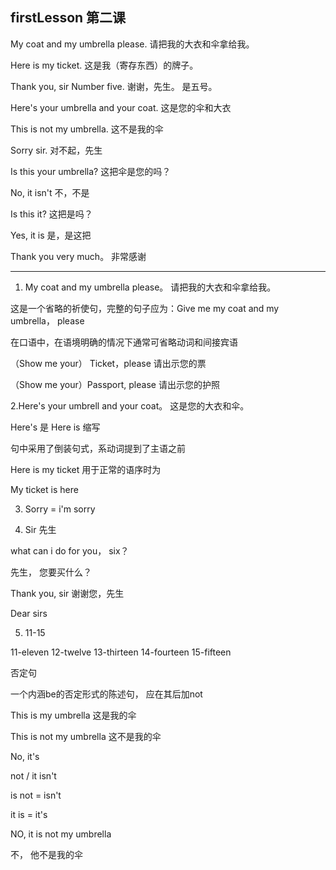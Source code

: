 ## firstLesson 第二课

My coat and my umbrella please.
请把我的大衣和伞拿给我。

Here is my ticket.
这是我（寄存东西）的牌子。

Thank you, sir Number five.
谢谢，先生。 是五号。

Here's your umbrella and your coat.
这是您的伞和大衣

This is not my umbrella.
这不是我的伞

Sorry sir.
对不起，先生

Is this your umbrella?
这把伞是您的吗？

No, it isn't
不，不是

Is this it?
这把是吗？

Yes, it is
是，是这把

Thank you very much。
非常感谢

---

1. My coat and my umbrella please。 请把我的大衣和伞拿给我。

这是一个省略的祈使句，完整的句子应为：Give me my coat and my umbrella， please

在口语中，在语境明确的情况下通常可省略动词和间接宾语

（Show me your） Ticket，please
请出示您的票

（Show me your）Passport, please
请出示您的护照

2.Here's your umbrell and your coat。 这是您的大衣和伞。

Here's 是 Here is 缩写

句中采用了倒装句式，系动词提到了主语之前

Here is my ticket 用于正常的语序时为 

My ticket is here

3. Sorry = i'm sorry

4. Sir 先生

what can i do for you， six？

先生， 您要买什么？

Thank you, sir
谢谢您，先生

Dear sirs

5. 11-15

11-eleven 12-twelve 13-thirteen 14-fourteen 15-fifteen

否定句

一个内涵be的否定形式的陈述句， 应在其后加not

This is my umbrella
这是我的伞

This is not my umbrella
这不是我的伞

No, it's

not / it isn't

is not = isn't

it is = it's

NO, it is not my umbrella

不， 他不是我的伞